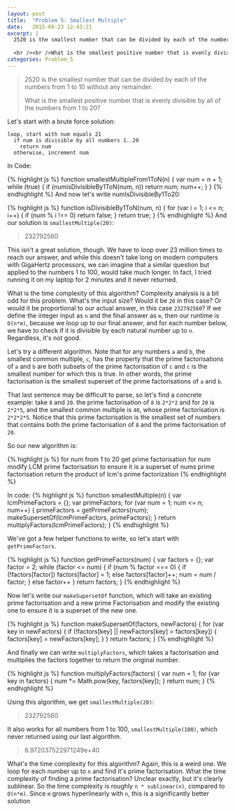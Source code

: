 ```yaml
---
layout: post
title:  "Problem 5: Smallest Multiple"
date:   2015-09-23 12:43:21
excerpt: |
  2520 is the smallest number that can be divided by each of the numbers from 1 to 10 without any remainder.
  
  <br /><br />What is the smallest positive number that is evenly divisible by all of the numbers from 1 to 20?
categories: Problem_5
---
```


> 2520 is the smallest number that can be divided by each of the numbers from 1 to 10 without any remainder.
> 
> What is the smallest positive number that is evenly divisible by all of the numbers from 1 to 20?

Let's start with a brute force solution:

```
loop, start with num equals 21
  if num is divisible by all numbers 1..20
    return num
  otherwise, increment num
```

In Code:

{% highlight js %}
function smallestMultipleFrom1ToN(n) {
  var num = n + 1;
  while (true) {
    if (numisDivisibleBy1ToN(num, n)) return num;
    num++;
  }
}
{% endhighlight %}
And now let's write numIsDivisibleBy1To20:

{% highlight js %}
function isDivisibleBy1ToN(num, n) {
  for (var i = 1; i <= n; i++) {
    if (num % i !== 0) return false;
  }
  return true;
}
{% endhighlight %}
And our solution is `smallestMultiple(20)`:

> 232792560 


This isn't a great solution, though. We have to loop over 23 million times to reach our answer, and while this doesn't take long on modern computers with GigaHertz processors, we can imagine that a similar question but applied to the numbers 1 to 100, would take much longer. In fact, I tried running it on my laptop for 2 minutes and it never returned. 

What is the time complexity of this algorithm? Complexity analysis is a bit odd for this problem. What's the input size? Would it be `20` in this case? Or would it be proportional to our actual answer, in this case `232792560`? If we define the integer input as `n` and the final answer as `m`, then our runtime is `O(n*m)`, because we loop up to our final answer, and for each number below, we have to check if it is divisible by each natural number up to `n`. Regardless, it's not good.

Let's try a different algorithm. Note that for any numbers `a` and `b`, the smallest common multiple, `c`, has the property that the prime factorisations of `a` and `b` are both subsets of the prime factorisation of `c` and `c` is the smallest number for which this is true. In other words, the prime factorisation is the smallest superset of the prime factorisations of `a` and `b`. 

That last sentence may be difficult to parse, so let's find a concrete example: take `8` and `20`. the prime factorisation of `8` is `2*2*2` and for `20` is `2*2*5`, and the smallest common multiple is `40`, whose prime factorisation is `2*2*2*5`. Notice that this prime factorisation is the smallest set of numbers that contains both the prime factorisation of `8` and the prime factorisation of `20`.

So our new algorithm is:

{% highlight js %}
for num from 1 to 20
  get prime factorisation for num
  modify LCM prime factorisation to ensure it is a superset of nums prime factorisation
return the product of lcm's prime factorization
{% endhighlight %}

In code:
{% highlight js %}
function smallestMultiple(n) {
  var lcmPrimeFactors = {};
  var primeFactors;
  for (var num = 1; num <= n; num++) {
    primeFactors = getPrimeFactors(num);
    makeSupersetOf(lcmPrimeFactors, primeFactors);
  }
  return multiplyFactors(lcmPrimeFactors);
}
{% endhighlight %}

We've got a few helper functions to write, so let's start with `getPrimeFactors`. 

{% highlight js %}
function getPrimeFactors(num) {
  var factors = {};
  var factor = 2;
  while (factor <= num) {
    if (num % factor === 0) {
      if (!factors[factor]) factors[factor] = 1;
      else factors[factor]++;
      num = num / factor;
    }
    else factor++
  }
  return factors;
}
{% endhighlight %}

Now let's write our `makeSupersetOf` function, which will take an existing prime factorisation and a new prime Factorisation and modify the existing one to ensure it is a superset of the new one.

{% highlight js %}
function makeSupersetOf(factors, newFactors) {
  for (var key in newFactors) {
    if (!factors[key] || newFactors[key] > factors[key]) {
      factors[key] = newFactors[key];
    }
  }
  return factors;
}
{% endhighlight %}

And finally we can write `multiplyFactors`, which takes a factorisation and multiplies the factors together to return the original number.

{% highlight js %}
function multiplyFactors(factors) {
  var num = 1;
  for (var key in factors) {
    num *= Math.pow(key, factors[key]);
  }
  return num;
}
{% endhighlight %}

Using this algorithm, we get `smallestMultiple(20)`:

> 232792560 

It also works for all numbers from 1 to 100, `smallestMultiple(100)`, which never returned using our last algorithm.

> 6.972037522971249e+40

What's the time complexity for this algorithm? Again, this is a weird one. We loop for each number up to `n` and find it's prime factorisation. What the time complexity of finding a prime factorisation? Unclear exactly, but it's clearly sublinear. So the time complexity is roughly `n * sublinear(n)`, compared to `O(n*m)`. Since `m` grows hyperlinearly with `n`, this is a significantly better solution
    
    
    







